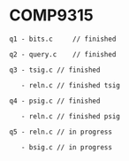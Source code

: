 # COMP9315
  
	q1 - bits.c 	// finished
	
	q2 - query.c	// finished

	q3 - tsig.c	// finished
		
	   - reln.c	// finished tsig
	
	q4 - psig.c	// finished
	
	   - reln.c	// finished psig
	
	q5 - reln.c	// in progress
	
	   - bsig.c	// in progress
	
